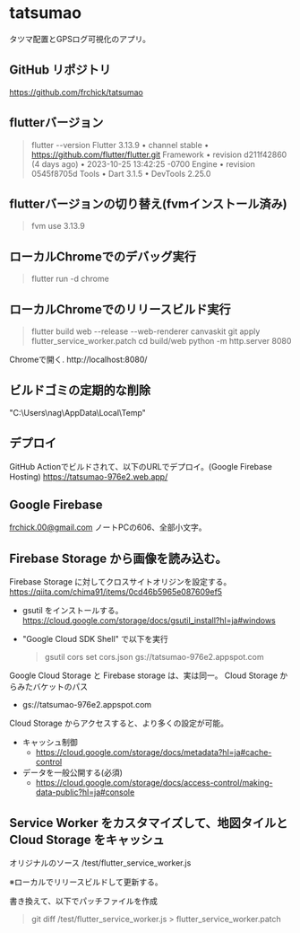 # tatsumao

タツマ配置とGPSログ可視化のアプリ。

## GitHub リポジトリ

https://github.com/frchick/tatsumao

## flutterバージョン

> flutter --version
Flutter 3.13.9 • channel stable • https://github.com/flutter/flutter.git
Framework • revision d211f42860 (4 days ago) • 2023-10-25 13:42:25 -0700
Engine • revision 0545f8705d
Tools • Dart 3.1.5 • DevTools 2.25.0

## flutterバージョンの切り替え(fvmインストール済み)

> fvm use 3.13.9

## ローカルChromeでのデバッグ実行

> flutter run -d chrome

## ローカルChromeでのリリースビルド実行

> flutter build web --release --web-renderer canvaskit 
> git apply flutter_service_worker.patch
> cd build/web
> python -m http.server 8080

Chromeで開く.
http://localhost:8080/


## ビルドゴミの定期的な削除

"C:\Users\nag\AppData\Local\Temp"

## デプロイ

GitHub Actionでビルドされて、以下のURLでデプロイ。(Google Firebase Hosting)
https://tatsumao-976e2.web.app/

## Google Firebase

frchick.00@gmail.com
ノートPCの606、全部小文字。


## Firebase Storage から画像を読み込む。

Firebase Storage に対してクロスサイトオリジンを設定する。
https://qiita.com/chima91/items/0cd46b5965e087609ef5

+ gsutil をインストールする。
  https://cloud.google.com/storage/docs/gsutil_install?hl=ja#windows

+ "Google Cloud SDK Shell" で以下を実行
  >gsutil cors set cors.json gs://tatsumao-976e2.appspot.com

Google Cloud Storage と Firebase storage は、実は同一。
Cloud Storage からみたバケットのパス
  + gs://tatsumao-976e2.appspot.com

Cloud Storage からアクセスすると、より多くの設定が可能。
  + キャッシュ制御
    + https://cloud.google.com/storage/docs/metadata?hl=ja#cache-control
  + データを一般公開する(必須)
    + https://cloud.google.com/storage/docs/access-control/making-data-public?hl=ja#console


## Service Worker をカスタマイズして、地図タイルと Cloud Storage をキャッシュ

オリジナルのソース
/test/flutter_service_worker.js

※ローカルでリリースビルドして更新する。

書き換えて、以下でパッチファイルを作成
>git diff /test/flutter_service_worker.js > flutter_service_worker.patch
